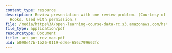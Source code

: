 ```yaml
---
content_type: resource
description: Review presentation with one review problem. (Courtesy of Bryan McIver
  Hooks. Used with permission.)
file: /media/https%3A/open-learning-course-data-rc.s3.amazonaws.com/hst-131-introduction-to-neuroscience-fall-2005/b090e47b1b260119dd6e656c799662fc_act_pot_rev_mac.pdf
file_type: application/pdf
resourcetype: Document
title: act_pot_rev_mac.pdf
uid: b090e47b-1b26-0119-dd6e-656c799662fc
---
```

